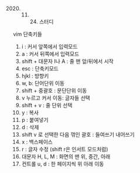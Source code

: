 2020. 11. 24. 스터디

vim 단축키들

1. i : 커서 앞쪽에서 입력모드
2. a : 커서 뒤쪽에서 입력모드 
3. shift + 대문자 I나 A : 줄 맨 앞/뒤에서 시작
4. esc	: 단축키모드 
5. hjkl : 방향키
6. w, b: 단어단위 이동
7. shift + 중괄호 : 문단단위 이동
8. v 누르고 커서 이동: 글자들 선택
9. shift + v : 줄 단위 선택 
10. y : 복사
11. p : 붙여넣기
12. d : 삭제
13. shift v 로 선택한 다음 꺾인 괄호 : 들여쓰기 내어쓰기
14. x : 백스페이스
15. r : 글자 수정 (shift r은 인서트 모드처럼) 
16. 대문자 H, L, M : 화면의 맨 위, 중간, 아래
17. 컨트롤 u, d : 한 페이지씩 위 아래 이동 

 




